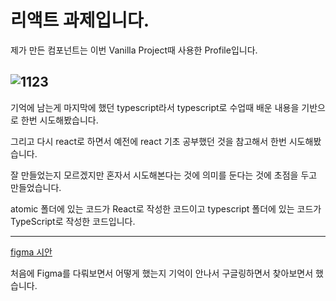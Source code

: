 # 리액트 과제입니다.

제가 만든 컴포넌트는 이번 Vanilla Project때 사용한 Profile입니다.

![1123](https://github.com/user-attachments/assets/b349ac6f-b5ec-4beb-bc78-12a6a6d1e54e)
---


기억에 남는게 마지막에 했던 typescript라서 typescript로 수업때 배운 내용을 기반으로 한번 시도해봤습니다.

그리고 다시 react로 하면서 예전에 react 기초 공부했던 것을 참고해서 한번 시도해봤습니다.

잘 만들었는지 모르겠지만 혼자서 시도해본다는 것에 의미를 둔다는 것에 초점을 두고 만들었습니다.

atomic 폴더에 있는 코드가 React로 작성한 코드이고 typescript 폴더에 있는 코드가 TypeScript로 작성한 코드입니다.

---
[figma 시안](https://www.figma.com/proto/xGZlfofIRiEnV9LVm5tpam/atomic-component?node-id=1-2&t=HAN9ZZOCbKXBoGFa-1)

처음에 Figma를 다뤄보면서 어떻게 했는지 기억이 안나서 구글링하면서 찾아보면서 했습니다.



